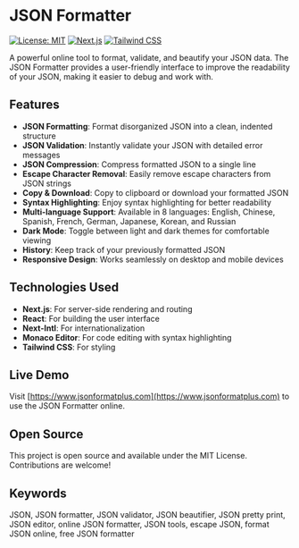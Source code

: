 # JSON Formatter

[![License: MIT](https://img.shields.io/badge/License-MIT-yellow.svg)](https://opensource.org/licenses/MIT)
[![Next.js](https://img.shields.io/badge/Next.js-14-blue.svg)](https://nextjs.org/)
[![Tailwind CSS](https://img.shields.io/badge/Tailwind_CSS-3-06B6D4.svg)](https://tailwindcss.com/)

A powerful online tool to format, validate, and beautify your JSON data. The JSON Formatter provides a user-friendly interface to improve the readability of your JSON, making it easier to debug and work with.

## Features

- **JSON Formatting**: Format disorganized JSON into a clean, indented structure
- **JSON Validation**: Instantly validate your JSON with detailed error messages
- **JSON Compression**: Compress formatted JSON to a single line
- **Escape Character Removal**: Easily remove escape characters from JSON strings
- **Copy & Download**: Copy to clipboard or download your formatted JSON
- **Syntax Highlighting**: Enjoy syntax highlighting for better readability
- **Multi-language Support**: Available in 8 languages: English, Chinese, Spanish, French, German, Japanese, Korean, and Russian
- **Dark Mode**: Toggle between light and dark themes for comfortable viewing
- **History**: Keep track of your previously formatted JSON
- **Responsive Design**: Works seamlessly on desktop and mobile devices

## Technologies Used

- **Next.js**: For server-side rendering and routing
- **React**: For building the user interface
- **Next-Intl**: For internationalization
- **Monaco Editor**: For code editing with syntax highlighting
- **Tailwind CSS**: For styling

## Live Demo

Visit [https://www.jsonformatplus.com](https://www.jsonformatplus.com) to use the JSON Formatter online.

## Open Source

This project is open source and available under the MIT License. Contributions are welcome!

## Keywords

JSON, JSON formatter, JSON validator, JSON beautifier, JSON pretty print, JSON editor, online JSON formatter, JSON tools, escape JSON, format JSON online, free JSON formatter
